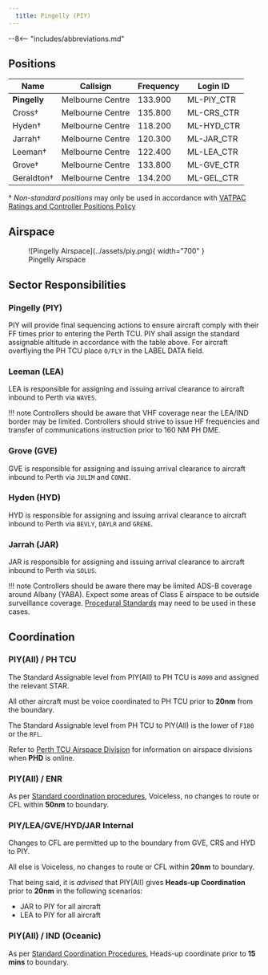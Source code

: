 ```yaml
---
  title: Pingelly (PIY)
---
```


--8<-- "includes/abbreviations.md"
## Positions

| Name | Callsign | Frequency | Login ID |
| ---- | -------- | --------- | -------- |
| **Pingelly** | Melbourne Centre | 133.900 | ML-PIY_CTR |
| Cross† | Melbourne Centre | 135.800 | ML-CRS_CTR |
| Hyden† | Melbourne Centre | 118.200 | ML-HYD_CTR |
| Jarrah† | Melbourne Centre | 120.300 | ML-JAR_CTR |
| Leeman† | Melbourne Centre | 122.400 | ML-LEA_CTR |
| Grove† | Melbourne Centre | 133.800 | ML-GVE_CTR |
| Geraldton† | Melbourne Centre | 134.200 | ML-GEL_CTR |

† *Non-standard positions* may only be used in accordance with [VATPAC Ratings and Controller Positions Policy](https://vatpac.org/publications/policies)
## Airspace
<figure markdown>
![Pingelly Airspace](../assets/piy.png){ width="700" }
  <figcaption>Pingelly Airspace</figcaption>
</figure>

## Sector Responsibilities
### Pingelly (PIY)
PIY will provide final sequencing actions to ensure aircraft comply with their FF times prior to entering the Perth TCU. PIY shall assign the standard assignable altitude in accordance with the table above. 
For aircraft overflying the PH TCU place `O/FLY` in the LABEL DATA field.

### Leeman (LEA)
LEA is responsible for assigning and issuing arrival clearance to aircraft inbound to Perth via `WAVES`.

!!! note
    Controllers should be aware that VHF coverage near the LEA/IND border may be limited. Controllers should strive to issue HF frequencies and transfer of communications instruction prior to 160 NM PH DME.
### Grove (GVE)
GVE is responsible for assigning and issuing arrival clearance to aircraft inbound to Perth via `JULIM` and `CONNI`. 

### Hyden (HYD)
HYD is responsible for assigning and issuing arrival clearance to aircraft inbound to Perth via `BEVLY`, `DAYLR` and `GRENE`.

### Jarrah (JAR)
JAR is responsible for assigning and issuing arrival clearance to aircraft inbound to Perth via `SOLUS`.

!!! note
    Controllers should be aware there may be limited ADS-B coverage around Albany (YABA). Expect some areas of Class E airspace to be outside surveillance coverage. [Procedural Standards](../../../separation-standards/procedural) may need to be used in these cases.

## Coordination
### PIY(All) / PH TCU
The Standard Assignable level from PIY(All) to PH TCU is `A090` and assigned the relevant STAR. 

All other aircraft must be voice coordinated to PH TCU prior to **20nm** from the boundary.

The Standard Assignable level from PH TCU to PIY(All) is the lower of `F180` or the `RFL`.

Refer to [Perth TCU Airspace Division](../../../terminal/perth/#airspace-division) for information on airspace divisions when **PHD** is online.

### PIY(All) / ENR
As per [Standard coordination procedures](../../../controller-skills/coordination/#enr-enr), Voiceless, no changes to route or CFL within **50nm** to boundary.

### PIY/LEA/GVE/HYD/JAR Internal
Changes to CFL are permitted up to the boundary from GVE, CRS and HYD to PIY.

All else is Voiceless, no changes to route or CFL within **20nm** to boundary.

That being said, it is *advised* that PIY(All) gives **Heads-up Coordination** prior to **20nm** in the following scenarios:  
- JAR to PIY for all aircraft  
- LEA to PIY for all aircraft  
### PIY(All) / IND (Oceanic)
As per [Standard Coordination Procedures](../../../controller-skills/coordination/#enr-oceanic), Heads-up coordinate prior to **15 mins** to boundary.
